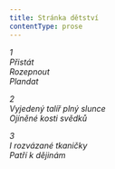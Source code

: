 ```yaml
---
title: Stránka dětství
contentType: prose
---
```


_1  
Přistát  
Rozepnout  
Plandat_

_2  
Vyjedený talíř plný slunce  
Ojíněné kosti svědků_

_3  
I rozvázané tkaničky  
Patří k dějinám_
